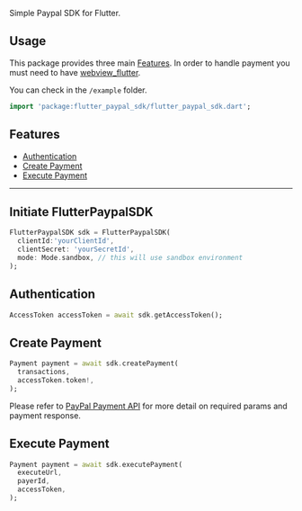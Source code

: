 <!--
This README describes the package. If you publish this package to pub.dev,
this README's contents appear on the landing page for your package.

For information about how to write a good package README, see the guide for
[writing package pages](https://dart.dev/guides/libraries/writing-package-pages).

For general information about developing packages, see the Dart guide for
[creating packages](https://dart.dev/guides/libraries/create-library-packages)
and the Flutter guide for
[developing packages and plugins](https://flutter.dev/developing-packages).
-->

Simple Paypal SDK for Flutter.

## Usage

This package provides three main [Features](#features). In order to handle payment you must need to have [webview_flutter](https://pub.dev/packages/webview_flutter).

You can check in the `/example` folder.

```dart
import 'package:flutter_paypal_sdk/flutter_paypal_sdk.dart';
```

## Features

- [Authentication](#authentication)
- [Create Payment](#create-payment)
- [Execute Payment](#execute-payment)

---

## Initiate FlutterPaypalSDK

```dart
FlutterPaypalSDK sdk = FlutterPaypalSDK(
  clientId:'yourClientId',
  clientSecret: 'yourSecretId',
  mode: Mode.sandbox, // this will use sandbox environment
);
```

## Authentication

```dart
AccessToken accessToken = await sdk.getAccessToken();
```

## Create Payment

```dart
Payment payment = await sdk.createPayment(
  transactions,
  accessToken.token!,
);
```

Please refer to [PayPal Payment API](https://developer.paypal.com/docs/archive/payments/paypal-payments/#set-up-your-development-environment) for more detail on required params and payment response.

## Execute Payment

```dart
Payment payment = await sdk.executePayment(
  executeUrl,
  payerId,
  accessToken,
);
```
